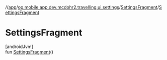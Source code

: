 //[app](../../../index.md)/[op.mobile.app.dev.mcdohr2.travelling.ui.settings](../index.md)/[SettingsFragment](index.md)/[SettingsFragment](-settings-fragment.md)

# SettingsFragment

[androidJvm]\
fun [SettingsFragment](-settings-fragment.md)()
